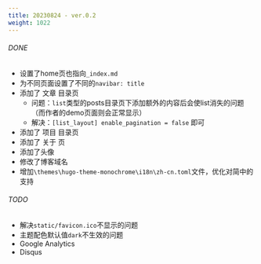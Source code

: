 ```yaml
---
title: 20230824 - ver.0.2
weight: 1022
---
```

###### DONE
- 设置了home页也指向`_index.md`
- 为不同页面设置了不同的`navibar: title`
- 添加了 文章 目录页
    - 问题：`list`类型的posts目录页下添加额外的内容后会使list消失的问题（而作者的demo页面则会正常显示）
    - 解决：`[list_layout] enable_pagination = false` 即可
- 添加了 项目 目录页
- 添加了 关于 页 
- 添加了头像
- 修改了博客域名
- 增加`\themes\hugo-theme-monochrome\i18n\zh-cn.toml`文件，优化对简中的支持

###### TODO
- 解决`static/favicon.ico`不显示的问题
- 主题配色默认值`dark`不生效的问题
- Google Analytics
- Disqus